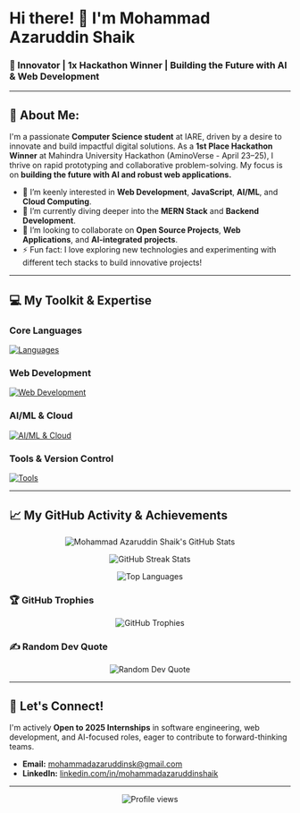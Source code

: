 # Hi there! 👋 I'm Mohammad Azaruddin Shaik

### 🚀 Innovator | 1x Hackathon Winner | Building the Future with AI & Web Development

---

## 💫 About Me:

I'm a passionate **Computer Science student** at IARE, driven by a desire to innovate and build impactful digital solutions. As a **1st Place Hackathon Winner** at Mahindra University Hackathon (AminoVerse - April 23–25), I thrive on rapid prototyping and collaborative problem-solving. My focus is on **building the future with AI and robust web applications.**

* 👀 I’m keenly interested in **Web Development**, **JavaScript**, **AI/ML**, and **Cloud Computing**.
* 🌱 I’m currently diving deeper into the **MERN Stack** and **Backend Development**.
* 💞 I’m looking to collaborate on **Open Source Projects**, **Web Applications**, and **AI-integrated projects**.
* ⚡ Fun fact: I love exploring new technologies and experimenting with different tech stacks to build innovative projects!

---

## 💻 My Toolkit & Expertise

### Core Languages

[![Languages](https://skillicons.dev/icons?i=java,js,ts,py,html,css,sql)](https://skillicons.dev)

### Web Development

[![Web Development](https://skillicons.dev/icons?i=nodejs,express,mongodb,react)](https://skillicons.dev)

### AI/ML & Cloud

[![AI/ML & Cloud](https://skillicons.dev/icons?i=aws,py,tensorflow,pytorch,sklearn)](https://skillicons.dev)

### Tools & Version Control

[![Tools](https://skillicons.dev/icons?i=git,github,vscode,postman)](https://skillicons.dev)

---

## 📈 My GitHub Activity & Achievements

<p align="center">
  <img src="https://github-readme-stats.vercel.app/api?username=mohammadazaruddinshaik&show_icons=true&theme=radical&line_height=27&hide_border=true&count_private=true&include_all_commits=true" alt="Mohammad Azaruddin Shaik's GitHub Stats" />
</p>

<p align="center">
  <img src="https://github-readme-streak-stats.herokuapp.com/?user=mohammadazaruddinshaik&theme=radical&hide_border=true" alt="GitHub Streak Stats" />
</p>

<p align="center">
  <img src="https://github-readme-stats.vercel.app/api/top-langs/?username=mohammadazaruddinshaik&layout=compact&theme=radical&hide_border=true&langs_count=8" alt="Top Languages" />
</p>

### 🏆 GitHub Trophies

<p align="center">
  <img src="https://github-profile-trophy.vercel.app/?username=mohammadazaruddinshaik&theme=radical&no-frame=true&no-bg=true&margin-w=15" alt="GitHub Trophies" />
</p>

### ✍️ Random Dev Quote

<p align="center">
  <img src="https://quotes-github-readme.vercel.app/api?type=horizontal&theme=radical" alt="Random Dev Quote" />
</p>

---

## 🤝 Let's Connect!

I'm actively **Open to 2025 Internships** in software engineering, web development, and AI-focused roles, eager to contribute to forward-thinking teams.

* **Email:** [mohammadazaruddinsk@gmail.com](mailto:mohammadazaruddinsk@gmail.com)
* **LinkedIn:** [linkedin.com/in/mohammadazaruddinshaik](https://linkedin.com/in/mohammadazaruddinshaik)

---

<p align="center">
  <img src="https://komarev.com/ghpvc/?username=mohammadazaruddinshaik&color=blue&style=flat-square" alt="Profile views" />
</p>
